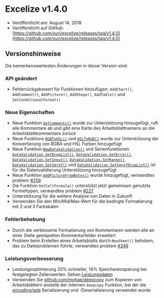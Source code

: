 # Excelize v1.4.0

* Veröffentlicht am: August 14, 2018
* Veröffentlicht auf GitHub: [https://github.com/xuri/excelize/releases/tag/v1.4.0](https://github.com/xuri/excelize/releases/tag/v1.4.0)

## Versionshinweise

Die bemerkenswertesten Änderungen in dieser Version sind:

### API geändert

* Fehlerrückgabewert für Funktionen hinzufügen: `AddChart()`, `AddComment()`, `AddPicture()`, `AddShape()`, `AddTable()` und `SetConditionalFormat()`

### Neue Eigenschaften

* Neue Funktion [`GetComments()`](https://pkg.go.dev/github.com/xuri/excelize@v1.4.0#File.GetComments) wurde zur Unterstützung hinzugefügt, ruft alle Kommentare ab und gibt eine Karte des Arbeitsblattnamens an die Arbeitsblattkommentare zurück
* Neue Funktions [`RGBToHSL()`](https://pkg.go.dev/github.com/xuri/excelize@v1.4.0#RGBToHSL) und [`HSLToRGB()`](https://pkg.go.dev/github.com/xuri/excelize@v1.4.0#HSLToRGB) wurde zur Unterstützung der Konvertierung von RGBA und HSL Farben hinzugefügt
* Neue Funktion [`NewDataValidation()`](https://pkg.go.dev/github.com/xuri/excelize@v1.4.0#NewDataValidation) und Serienfunktionen [`DataValidation.SetDropList()`](https://pkg.go.dev/github.com/xuri/excelize@v1.4.0#DataValidation.SetDropList), [`DataValidation.SetError()`](https://pkg.go.dev/github.com/xuri/excelize@v1.4.0#DataValidation.SetError), [`DataValidation.SetInput()`](https://pkg.go.dev/github.com/xuri/excelize@v1.4.0#DataValidation.SetInput), [`DataValidation.SetRange()`](https://pkg.go.dev/github.com/xuri/excelize@v1.4.0#DataValidation.SetRange), [`DataValidation.SetSqref()`](https://pkg.go.dev/github.com/xuri/excelize@v1.4.0#DataValidation.SetSqref) und [`DataValidation.SetSqrefDropList()`](https://pkg.go.dev/github.com/xuri/excelize@v1.4.0#DataValidation.SetSqrefDropList) ist für die Datenvalidierung Unterstützung hinzugefügt
* Neue Funktion [`AddPictureFromBytes()`](https://pkg.go.dev/github.com/xuri/excelize@v1.4.0#File.AddPictureFromBytes) wurde hinzugefügt, verwandtes problem [#259](https://github.com/xuri/excelize/issues/259)
* Die Funktion `GetCellFormula()` unterstützt jetzt gemeinsam genutzte Formeltypen, verwandtes problem [#227](https://github.com/xuri/excelize/issues/227)
* Unterstützung für die weitere Analyse von Daten in Zukunft
* Verwenden Sie den Min/Mid/Max-Wert für die bedingte Formatierung mit 2 und 3 Farbskalen

### Fehlerbehebung

* Durch die verbesserte Formatierung von Kommentaren werden alle an einer Stelle gestapelten Kommentarfelder erweitert
* Problem beim Erstellen eines Arbeitsblatts durch `NewSheet()` behoben, das zu Dateiproblemen führte, verwandtes problem [#249](https://github.com/xuri/excelize/issues/249)

### Leistungsverbesserung

* Leistungsoptimierung 20% schneller, 14% Speichereinsparung bei festgelegten Zellenwerten. Sehen [Leistungsdaten](https://github.com/xuri/excelize/wiki#Leistungsverbesserung-figures)
* Verwenden Sie [github.com/mohae/deepcopy](github.com/mohae/deepcopy) zum Kopieren von Arbeitsblättern anstelle der internen `deepcopy` Funktion, bei der die [encoding/gob](https://go.dev/blog/gob) Serialisierung und -Deserialisierung verwendet wurde
